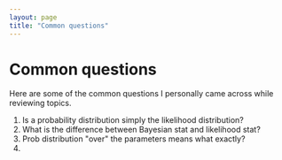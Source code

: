 ```yaml
---
layout: page
title: "Common questions"
---
```


# Common questions

Here are some of the common questions I personally came across while reviewing topics.
1. Is a probability distribution simply the likelihood distribution?
2. What is the difference between Bayesian stat and likelihood stat?
3. Prob distribution "over" the parameters means what exactly?
4. 